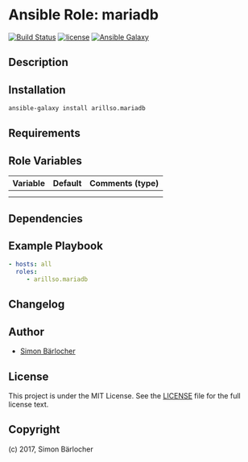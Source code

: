 # Ansible Role: mariadb

[![Build Status](https://travis-ci.org/arillso/ansible.mariadb.svg?branch=master)](https://travis-ci.org/arillso/ansible.mariadb) [![license](https://img.shields.io/github/license/mashape/apistatus.svg)](https://sbaerlo.ch/licence) [![Ansible Galaxy](http://img.shields.io/badge/ansible--galaxy-mariadb-blue.svg)](https://galaxy.ansible.com/arillso/mariadb)

## Description

## Installation

```bash
ansible-galaxy install arillso.mariadb
```

## Requirements

## Role Variables

| Variable             | Default     | Comments (type)                                   |
| :---                 | :---        | :---                                              |
| | | |
| | | |

## Dependencies

## Example Playbook

```yml
- hosts: all
  roles:
     - arillso.mariadb
```

## Changelog

## Author

* [Simon Bärlocher](https://sbaerlocher.ch)

## License

This project is under the MIT License. See the [LICENSE](https://sbaerlo.ch/licence) file for the full license text.

## Copyright

(c) 2017, Simon Bärlocher